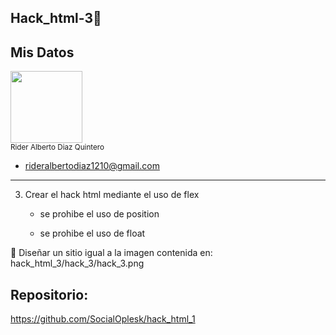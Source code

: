 ## Hack_html-3🎯
## Mis Datos
<img src="https://github.com/user-attachments/assets/a43e78e5-392a-4322-af2b-aec1e049f215" width=115><br><sub> Rider Alberto Diaz Quintero</sub>
- rideralbertodiaz1210@gmail.com
<hr>

 3. Crear el hack html mediante el uso de flex

    - se prohibe el uso de position

    - se prohibe el uso de float

🔔 Diseñar un sitio igual a la imagen contenida en: hack_html_3/hack_3/hack_3.png 


## Repositorio:
https://github.com/SocialOplesk/hack_html_1
